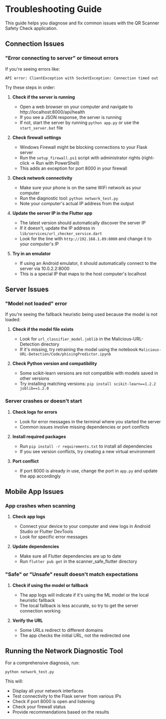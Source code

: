 # Troubleshooting Guide

This guide helps you diagnose and fix common issues with the QR Scanner Safety Check application.

## Connection Issues

### "Error connecting to server" or timeout errors

If you're seeing errors like:

```
API error: ClientException with SocketException: Connection timed out
```

Try these steps in order:

1. **Check if the server is running**
   - Open a web browser on your computer and navigate to http://localhost:8000/api/health
   - If you see a JSON response, the server is running
   - If not, start the server by running `python app.py` or use the `start_server.bat` file

2. **Check firewall settings**
   - Windows Firewall might be blocking connections to your Flask server
   - Run the `setup_firewall.ps1` script with administrator rights (right-click -> Run with PowerShell)
   - This adds an exception for port 8000 in your firewall

3. **Check network connectivity**
   - Make sure your phone is on the same WiFi network as your computer
   - Run the diagnostic tool: `python network_test.py`
   - Note your computer's actual IP address from the output

4. **Update the server IP in the Flutter app**
   - The latest version should automatically discover the server IP
   - If it doesn't, update the IP address in `lib/services/url_checker_service.dart`
   - Look for the line with `http://192.168.1.89:8000` and change it to your computer's IP

5. **Try in an emulator**
   - If using an Android emulator, it should automatically connect to the server via 10.0.2.2:8000
   - This is a special IP that maps to the host computer's localhost

## Server Issues

### "Model not loaded" error

If you're seeing the fallback heuristic being used because the model is not loaded:

1. **Check if the model file exists**
   - Look for `url_classifier_model.joblib` in the Malicious-URL-Detection directory
   - If it's missing, try retraining the model using the notebook `Malicious-URL-Detection/Code/phisingPredictor.ipynb`

2. **Check Python version and compatibility**
   - Some scikit-learn versions are not compatible with models saved in other versions
   - Try installing matching versions: `pip install scikit-learn==1.2.2 joblib==1.2.0`

### Server crashes or doesn't start

1. **Check logs for errors**
   - Look for error messages in the terminal where you started the server
   - Common issues involve missing dependencies or port conflicts

2. **Install required packages**
   - Run `pip install -r requirements.txt` to install all dependencies
   - If you see version conflicts, try creating a new virtual environment

3. **Port conflict**
   - If port 8000 is already in use, change the port in `app.py` and update the app accordingly

## Mobile App Issues

### App crashes when scanning

1. **Check app logs**
   - Connect your device to your computer and view logs in Android Studio or Flutter DevTools
   - Look for specific error messages

2. **Update dependencies**
   - Make sure all Flutter dependencies are up to date
   - Run `flutter pub get` in the scanner_safe_flutter directory

### "Safe" or "Unsafe" result doesn't match expectations

1. **Check if using the model or fallback**
   - The app logs will indicate if it's using the ML model or the local heuristic fallback
   - The local fallback is less accurate, so try to get the server connection working

2. **Verify the URL**
   - Some URLs redirect to different domains
   - The app checks the initial URL, not the redirected one

## Running the Network Diagnostic Tool

For a comprehensive diagnosis, run:

```
python network_test.py
```

This will:
- Display all your network interfaces
- Test connectivity to the Flask server from various IPs
- Check if port 8000 is open and listening
- Check your firewall status
- Provide recommendations based on the results 